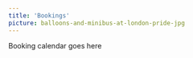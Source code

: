 ```yaml
---
title: 'Bookings'
picture: balloons-and-minibus-at-london-pride-jpg
---
```


Booking calendar goes here